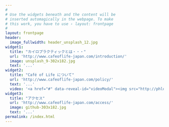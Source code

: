 ```yaml
---
#
# Use the widgets beneath and the content will be
# inserted automagically in the webpage. To make
# this work, you have to use › layout: frontpage
#
layout: frontpage
header:
  image_fullwidth: header_unsplash_12.jpg
widget1:
  title: "カイロプラクティックとは・・・"
  url: 'http://www.cafeoflife-japan.com/introduction/'
  image: unsplash_9-302x182.jpg
  text: '...'
widget2:
  title: "Café of Life について"
  url: 'http://www.cafeoflife-japan.com/policy/'
  text: '...'
  video: '<a href="#" data-reveal-id="videoModal"><img src="http://phlow.github.io/feeling-responsive/images/start-video-feeling-responsive-302x182.jpg" width="302" height="182" alt=""/></a>'
widget3:
  title: "アクセス"
  url: 'http://www.cafeoflife-japan.com/access/'
  image: github-303x182.jpg
  text: '...'
permalink: /index.html
---
```


<!-- <div id="videoModal" class="reveal-modal large" data-reveal="">
  <div class="flex-video widescreen vimeo" style="display: block;">
    <iframe width="1280" height="720" src="https://www.youtube.com/embed/3b5zCFSmVvU" frameborder="0" allowfullscreen></iframe>
  </div>
  <a class="close-reveal-modal">&#215;</a>
</div> -->

